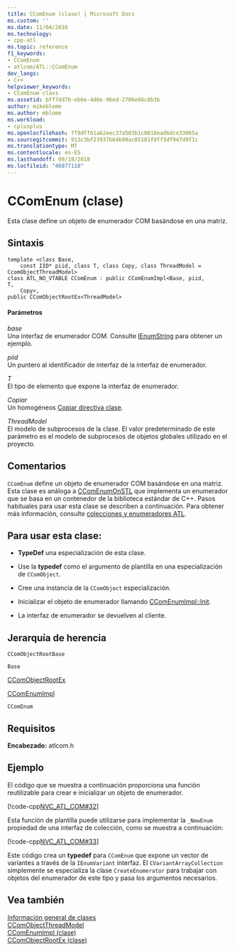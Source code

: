 ```yaml
---
title: CComEnum (clase) | Microsoft Docs
ms.custom: ''
ms.date: 11/04/2016
ms.technology:
- cpp-atl
ms.topic: reference
f1_keywords:
- CComEnum
- atlcom/ATL::CComEnum
dev_langs:
- C++
helpviewer_keywords:
- CComEnum class
ms.assetid: bff7dd7b-eb6e-4d6e-96ed-2706e66c8b3b
author: mikeblome
ms.author: mblome
ms.workload:
- cplusplus
ms.openlocfilehash: 7f9dff61a62eec37a503b1c0018ead6dce33065a
ms.sourcegitcommit: 913c3bf23937b64b90ac05181fdff3df947d9f1c
ms.translationtype: MT
ms.contentlocale: es-ES
ms.lasthandoff: 09/18/2018
ms.locfileid: "46077118"
---
```

# <a name="ccomenum-class"></a>CComEnum (clase)

Esta clase define un objeto de enumerador COM basándose en una matriz.

## <a name="syntax"></a>Sintaxis

```
template <class Base,
    const IID* piid, class T, class Copy, class ThreadModel = CcomObjectThreadModel>
class ATL_NO_VTABLE CComEnum : public CComEnumImpl<Base, piid,
T,
    Copy>,
public CComObjectRootEx<ThreadModel>
```

#### <a name="parameters"></a>Parámetros

*base*<br/>
Una interfaz de enumerador COM. Consulte [IEnumString](/windows/desktop/api/objidl/nn-objidl-ienumstring) para obtener un ejemplo.

*piid*<br/>
Un puntero al identificador de interfaz de la interfaz de enumerador.

*T*<br/>
El tipo de elemento que expone la interfaz de enumerador.

*Copiar*<br/>
Un homogéneos [Copiar directiva clase](../../atl/atl-copy-policy-classes.md).

*ThreadModel*<br/>
El modelo de subprocesos de la clase. El valor predeterminado de este parámetro es el modelo de subprocesos de objetos globales utilizado en el proyecto.

## <a name="remarks"></a>Comentarios

`CComEnum` define un objeto de enumerador COM basándose en una matriz. Esta clase es análoga a [CComEnumOnSTL](../../atl/reference/ccomenumonstl-class.md) que implementa un enumerador que se basa en un contenedor de la biblioteca estándar de C++. Pasos habituales para usar esta clase se describen a continuación. Para obtener más información, consulte [colecciones y enumeradores ATL](../../atl/atl-collections-and-enumerators.md).

## <a name="to-use-this-class"></a>Para usar esta clase:

- **TypeDef** una especialización de esta clase.

- Use la **typedef** como el argumento de plantilla en una especialización de `CComObject`.

- Cree una instancia de la `CComObject` especialización.

- Inicializar el objeto de enumerador llamando [CComEnumImpl::Init](../../atl/reference/ccomenumimpl-class.md#init).

- La interfaz de enumerador se devuelven al cliente.

## <a name="inheritance-hierarchy"></a>Jerarquía de herencia

`CComObjectRootBase`

`Base`

[CComObjectRootEx](../../atl/reference/ccomobjectrootex-class.md)

[CComEnumImpl](../../atl/reference/ccomenumimpl-class.md)

`CComEnum`

## <a name="requirements"></a>Requisitos

**Encabezado:** atlcom.h

## <a name="example"></a>Ejemplo

El código que se muestra a continuación proporciona una función reutilizable para crear e inicializar un objeto de enumerador.

[!code-cpp[NVC_ATL_COM#32](../../atl/codesnippet/cpp/ccomenum-class_1.h)]

Esta función de plantilla puede utilizarse para implementar la `_NewEnum` propiedad de una interfaz de colección, como se muestra a continuación:

[!code-cpp[NVC_ATL_COM#33](../../atl/codesnippet/cpp/ccomenum-class_2.h)]

Este código crea un **typedef** para `CComEnum` que expone un vector de variantes a través de la `IEnumVariant` interfaz. El `CVariantArrayCollection` simplemente se especializa la clase `CreateEnumerator` para trabajar con objetos del enumerador de este tipo y pasa los argumentos necesarios.

## <a name="see-also"></a>Vea también

[Información general de clases](../../atl/atl-class-overview.md)<br/>
[CComObjectThreadModel](atl-typedefs.md#ccomobjectthreadmodel)<br/>
[CComEnumImpl (clase)](../../atl/reference/ccomenumimpl-class.md)<br/>
[CComObjectRootEx (clase)](../../atl/reference/ccomobjectrootex-class.md)
